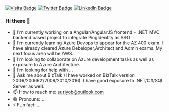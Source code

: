 [![Visits Badge](https://badges.pufler.dev/visits/surjyob/surjyob)](https://dev.to/surjyob)
[![Twitter Badge](https://img.shields.io/badge/Twitter-Profile-informational?style=flat&logo=twitter&logoColor=white&color=1CA2F1)](https://twitter.com/surjyo_b)
[![LinkedIn Badge](https://img.shields.io/badge/LinkedIn-Profile-informational?style=flat&logo=linkedin&logoColor=white&color=0D76A8)](https://www.linkedin.com/in/surjyob/)


### Hi there 👋

<!--
**surjyob/surjyob** is a ✨ _special_ ✨ repository because its `README.md` (this file) appears on your GitHub profile.

Here are some ideas to get you started:

-->



- 🔭 I’m currently working on a Angular/AngularJS frontend + .NET MVC backend based project to integrate PingIdentity as SSO
- 🌱 I’m currently learning Azure Devops to appear for the AZ 400 exam. I have already cleared Azure Debeloper,Architect and Admin exams. My next focus area will be AWS.
- 👯 I’m looking to collaborate on Azure development tasks as well as exposure to Azure Architecture.
- 🤔 I’m looking for help with ...
- 💬 Ask me about BizTalk (I have worked on BizTalk version 2006/2006R2/2009/2010/2016). I have good exposure to .NET/C#/SQL Server as well.
- 📫 How to reach me: surjyob@outlook.com
- 😄 Pronouns: ...
- ⚡ Fun fact: ...

